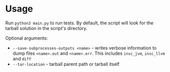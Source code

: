 # Usage

Run `python3 main.py` to run tests.
By default, the script will look for the tarball solution in the script's directory.

Optional arguments:
- `--save-subprocesses-outputs <name>` - writes verbose information to dump files `<name>.out` and `<name>.err`. This includes `insc_jvm`, `insc_llvm` and `diff`
- `--tar-location` - tarball parent path or tarball itself
